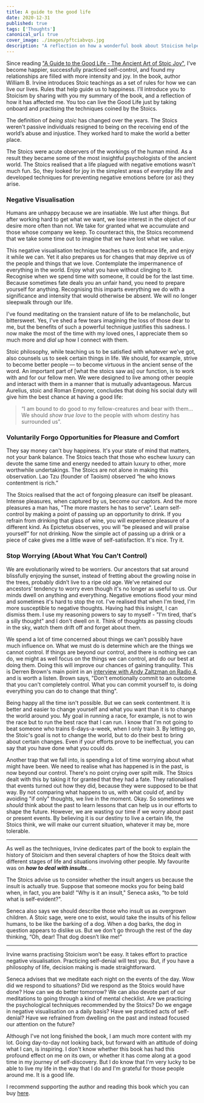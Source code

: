 ```yaml
---
title: A guide to the good life
date: 2020-12-31
published: true
tags: ['Thoughts']
canonical_url: true
cover_image: ./images/pftciabvqs.jpg
description: "A reflection on how a wonderful book about Stoicism helped me become more content with life."
---
```


Since reading ["A Guide to the Good Life - The Ancient Art of Stoic Joy"](https://read.amazon.co.uk/kp/embed?asin=B0040JHNQG&preview=newtab&linkCode=kpe&ref_=cm_sw_r_kb_dp_8yynAbE21Z9TZ&tag=justan0therda-21), I've become happier, successfully practiced self-control, and found my relationships are filled with more intensity and joy. In the book, author William B. Irvine introduces Stoic teachings as a set of rules for how we can live our lives. Rules that help guide us to happiness. I'll introduce you to Stoicism by sharing with you my summary of the book, and a reflection of how it has affected me. You too can live the Good Life just by taking onboard and practising the techniques coined by the Stoics.

The definition of *being stoic* has changed over the years. The Stoics weren't passive individuals resigned to being on the receiving end of the world’s abuse and injustice. They worked hard to make the world a better place.

The Stoics were acute observers of the workings of the human mind.  As a result they became some of the most insightful psychologists of the ancient world. The Stoics realised that a life plagued with negative emotions wasn't much fun. So, they looked for joy in the simplest areas of everyday life and developed techniques for preventing negative emotions before (or as) they arise.

### Negative Visualisation

Humans are unhappy because we are insatiable. We lust after things. But after working hard to get what we want, we lose interest in the object of our desire more often than not. We take for granted what we accumulate and those whose company we keep. To counteract this, the Stoics recommend that we take some time out to imagine that we have lost what we value.

This negative visualisation technique teaches us to embrace life, and enjoy it while we can. Yet it also prepares us for changes that may deprive us of the people and things that we love. Contemplate the impermanence of everything in the world. Enjoy what you have without clinging to it. Recognise when we spend time with someone, it could be for the last time. Because sometimes fate deals you an unfair hand, you need to prepare yourself for anything. Recognising this imparts everything we do with a significance and intensity that would otherwise be absent. We will no longer sleepwalk through our life.

I've found meditating on the transient nature of life to be melancholic, but bittersweet. Yes, I've shed a few tears imagining the loss of those dear to me, but the benefits of such a powerful technique justifies this sadness. I now make the most of the time with my loved ones, I appreciate them so much more and *dial up* how I connect with them.

Stoic philosophy, while teaching us to be satisfied with whatever we’ve got, also counsels us to seek certain things in life. We should, for example, strive to become better people — to become virtuous in the ancient sense of the word.
An important part of [what the stoics saw as] our function, is to work with and for our fellow men. We were designed to live among other people and interact with them in a manner that is mutually advantageous. Marcus Aurelius, stoic and Roman Emporer, concludes that doing his social duty will give him the best chance at having a good life: 

> “I am bound to do good to my fellow-creatures and bear with them... We should *show true love* to the people with whom destiny has surrounded us”.

### Voluntarily Forgo Opportunities for Pleasure and Comfort

They say money can't buy happiness. It's your state of mind that matters, not your bank balance. The Stoics teach that those who eschew luxury can devote the same time and energy needed to attain luxury to other, more worthwhile undertakings. The Stoics are not alone in making this observation. Lao Tzu (founder of Taoism) observed “he who knows contentment is rich.”

The Stoics realised that the act of forgoing pleasure can itself be pleasant. Intense pleasures, when captured by us, become our captors. And the more pleasures a man has, "The more masters he has to serve". Learn self-control by making a point of passing up an opportunity to drink. If you refrain from drinking that glass of wine, you will experience pleasure of a different kind. As Epictetus observes, you will “be pleased and will praise yourself” for not drinking. Now the simple act of passing up a drink or a piece of cake gives me a little wave of self-satisfaction. It's nice. Try it.

### Stop Worrying (About What You Can't Control)

We are evolutionarily wired to be worriers. Our ancestors that sat around blissfully enjoying the sunset, instead of fretting about the growling noise in the trees, probably didn’t live to a ripe old age. We've retained our ancestors’ tendency to worry even though it's no longer as useful to us. Our minds dwell on anything and everything. Negative emotions flood your mind and sometimes it's hard to stop the rot. I've realised that when I'm tired, I'm more susceptible to negative thoughts. Having had this insight, I can dismiss them. I use my reasoning powers to say to myself - "I'm tired, that's a silly thought" and I don't dwell on it. Think of thoughts as passing clouds in the sky, watch them drift off and forget about them.

We spend a lot of time concerned about things we can't possibly have much influence on. What we must do is determine which are the things we cannot control. If things are beyond our control, and there is nothing we can do, we might as well focus on the things we can control, and do our best at doing them. Doing this will improve our chances of gaining tranquility. This is Derren Brown's main point in an [interview with Andy Zaltzman on Radio 4](http://www.bbc.co.uk/programmes/p05nbzfh), and is worth a listen. Brown says, "Don't emotionally commit to an outcome that you can't completely control. What you can commit yourself to, is doing everything you can do to change that thing".

Being happy all the time isn't possible.  But we can seek contentment. It is better and easier to change yourself and what you want than it is to change the world around you. My goal in running a race, for example, is not to win the race but to run the best race that I can run. I know that I'm not going to beat someone who trains 6-days-a-week, when I only train 3. By letting go, the Stoic's goal is not to change the world, but to do their best to bring about certain changes. Even if your efforts prove to be ineffectual, you can say that you have done what you could do.

Another trap that we fall into, is spending a lot of time worrying about what might have been. We need to realise what has happened is in the past, is now beyond our control. There's no point crying over spilt milk. The Stoics dealt with this by taking it for granted that they had a fate. They rationalised that events turned out how they did, because they were supposed to be that way. By not comparing what happens to us, with what could of, and by avoiding "if only" thoughts, we live in the moment. Okay. So sometimes we *should* think about the past to learn lessons that can help us in our efforts to shape the future. However, we are wasting our time if we worry about past or present events. By believing it is our destiny to live a certain life, the Stoics think, we will make our current situation, whatever it may be, more tolerable.

---

As well as the techniques, Irvine dedicates part of the book to explain the history of Stoicism and then several chapters of how the Stoics dealt with different stages of life and situations involving other people. My favourite was on ***how to deal with insults***...

The Stoics advise us to consider whether the insult angers us because the insult is actually true. Suppose that someone mocks you for being bald when, in fact, you are bald! "Why is it an insult," Seneca asks, “to be told what is self-evident?". 

Seneca also says we should describe those who insult us as overgrown children. A Stoic sage, were one to exist, would take the insults of his fellow humans, to be like the barking of a dog. When a dog barks, the dog in question appears to dislike us. But we don't go through the rest of the day thinking, “Oh, dear! That dog doesn’t like me!“

---

Irvine warns practising Stoicism won’t be easy. It takes effort to practice negative visualisation. Practicing self-denial will test you.  But, if you have a philosophy of life, decision making is made straightforward.

Seneca advises that we meditate each night on the events of the day. Wow did we respond to situations? Did we respond as the Stoics would have done? How can we do better tomorrow? We can also devote part of our meditations to going through a kind of mental checklist. Are we practicing the psychological techniques recommended by the Stoics? Do we engage in negative visualisation on a daily basis? Have we practiced acts of self-denial? Have we refrained from dwelling on the past and instead focused our attention on the future?

Although I've not long finished the book, I am much more content with my lot. Going day-to-day not looking back, but forward with an attitude of doing what I can, is inspiring. I don't know whether this book has had this profound effect on me on its own, or whether it has come along at a good time in my journey of self-discovery. But I do know that I'm very lucky to be able to live my life in the way that I do and I'm grateful for those people around me. It is a good life.

I  recommend supporting the author and reading this book which you can buy [here](https://read.amazon.co.uk/kp/embed?asin=B0040JHNQG&preview=newtab&linkCode=kpe&ref_=cm_sw_r_kb_dp_8yynAbE21Z9TZ&tag=justan0therda-21).